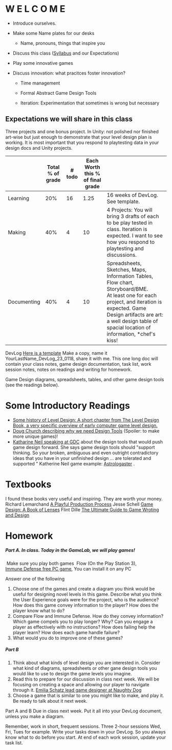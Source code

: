 # W E L C O M E 
- Introduce ourselves. 

- Make some Name plates for our desks

  - Name, pronouns, things that inspire you

- Discuss this class ([Syllabus]() and our Expectations)

- Play some innovative games

- Discuss innovation: what pracitces foster innovation?

  - Time management

  - Formal Abstract Game Design Tools

  - Iteration: Experimentation that sometimes is wrong but necessary

    


## Expectations we will share in this class

Three projects and one bonus project. In Unity: not polished nor finished art-wise but just enough to demonstrate that your level design plan is working.  It is most important that you respond to playtesting data in your design docs and Unity projects.

|             | Total % of grade | # todo | Each Worth this % of final grade |                                                              |
| ----------- | ---------------- | ------ | -------------------------------- | ------------------------------------------------------------ |
| Learning    | 20%              | 16     | 1.25                             | 16 weeks of DevLog. See template.                            |
| Making      | 40%              | 4      | 10                               | 4 Projects: You will bring 3 drafts of each to be play tested in class. Iteration is expected. I want to see how you respond to playtesting and discussions. |
| Documenting | 40%              | 4      | 10                               | Spreadsheets, Sketches, Maps, Information Tables, Flow chart, Storyboard/BME. <br>At least one for each project, and iteration is expected.  Game Design artifacts are art: a well design table of spacial location of information, *chef's kiss! |

DevLog [Here is a template](https://docs.google.com/document/d/1CDWP6xeKgvqE7Z0IDmKYJgE2VyMOTsafTvgbygd6M2E/edit?usp=sharing) Make a copy, name it YourLastName_DevLog_23_0118, share it with me. This one long doc will contain your class notes, game design documentation, task list, work session notes, notes on readings and writing for homework.

Game Design diagrams, spreadsheets, tables, and other game design tools (see the readings below).

# Some Introductory Readings
- [Some history of Level Design: A short chapter from The Level Design Book, a very specific overview of early computer game level design.](https://drive.google.com/file/d/115gzN18dupkvFe-tCarKzo67QzIL33le/view?usp=sharing)
- [Doug Church describing why we need Design Tools](https://www.gamedeveloper.com/design/formal-abstract-design-tools) (Spoiler: to make more unique games)!
- [Katharine Neil speaking at GDC](https://www.youtube.com/watch?v=XPPtLNkVPWY) about the design tools that would push game design forward. She says game design tools should "support thinking.  So your broken, ambiguous and even outright contradictory ideas that you have in your unfinished design ... are tolerated and supported "  Katherine Neil game example: [Astrologaster](https://store.steampowered.com/app/742520/Astrologaster/) .

# Textbooks

I found these books very useful and inspiring. They are worth your money.
Richard Lemarchand [A Playful Production Process](https://mica.primo.exlibrisgroup.com/discovery/fulldisplay?docid=alma991001318649405741&context=L&vid=01MICA_INST:MICA&lang=en&search_scope=Books&adaptor=Local%20Search%20Engine&tab=Books&query=any,contains,lemarchand&offset=0)
Jesse Schell [Game Design: A Book of Lenses](https://mica.primo.exlibrisgroup.com/discovery/fulldisplay?docid=alma991000144879705741&context=L&vid=01MICA_INST:MICA&lang=en&search_scope=Books&adaptor=Local%20Search%20Engine&isFrbr=true&tab=Books&query=any,contains,schell&sortby=date_d&facet=frbrgroupid,include,9043480246430191355&offset=0)
Flint Dille [The Ultimate Guide to Game Wroting and Design](https://mica.primo.exlibrisgroup.com/discovery/fulldisplay?docid=alma991000634459705741&context=L&vid=01MICA_INST:MICA&lang=en&search_scope=Books&adaptor=Local%20Search%20Engine&tab=Books&query=any,contains,ultimate%20guide%20to%20game%20design&offset=0)

# Homework

##### Part A. In class.  Today in the GameLab, we will play games!

​	Make sure you play both games
​               Flow (On the Play Station 3), 				
​               [Immune Defense free PC game](MelanieAnnS.itch.io/immune-defense), You can install it on any PC

Answer one of the following

1) Choose one of the games and create a diagram you think would be useful for designing novel levels in this game. Describe what you think the User Experience goals were for the project, who is the audience? How does this game convey information to the player? How does the player know what to do?
2) Compare Flow and Immune Defense. How do they convey information? Which game compels you to play longer? Why? Can you engage a player as effectively with no instructions? How does failing help the player learn? How does each game handle failure? 
3) What would you do to improve one of these games?  

##### Part B 

1. Think about what kinds of level design you are interested in. Consider what kind of diagrams, spreadsheets or other gane design tools you would like to use to design the game levels you imagine.
2. Read this to prepare for our discussion in class next week. We will be focusing on creating a space and allowing our player to navigate through it. [Emilia Schatz lead game designer at Naughty Dog](https://80.lv/articles/defining-environment-language-for-video-games/)
3. Choose a game that is similar to one you might like to make, and play it.  Be ready to talk about it next week.


Part A and B Due in class next week.  Put it all into your DevLog document, unless you make a diagram. 

Remember, work in short, frequent sessions.  Three 2-hour sessions Wed, Fri, Tues for example. Write your tasks down in your DevLog. So you always know what to do before you start. At end of each work session, update your task list.   